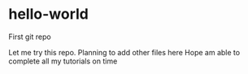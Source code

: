 # hello-world
First git repo

Let me try this repo. Planning to add other files here
Hope am able to complete all my tutorials on time 
